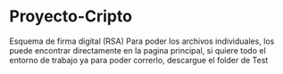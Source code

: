 # Proyecto-Cripto
Esquema de firma digital (RSA)
Para poder los archivos individuales, los puede encontrar directamente en la pagina principal, si quiere todo el entorno de trabajo ya para poder correrlo, descargue el folder de Test

